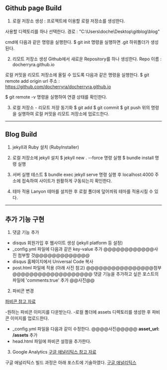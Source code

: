 ## Github page Build

1. 로컬 저장소 생성 : 프로젝트에 이용할 로컬 저장소를 생성한다.

사용할 디렉토리를 하나 선택한다.
경로 : "C:\Users\doche\Desktop\gitblog\blog"

cmd에 다음과 같은 명령을 실행한다.
$ git init
명령을 실행하면 .git 하위폴더가 생성된다.

2. 리모트 저장소 생성
Github에서 새로운 Repository를 하나 생성한다.
Repo 이름 : docherryra.github.io

로컬 커밋을 리모트 저장소에 올릴 수 있도록 다음과 같은 명령을 실행한다.
$ git remote add origin <url>
url 주소 : https://github.com/docherryra/docherryra.github.io


$ git remote -v 명령을 실행하여 연결 상태를 확인한다.

3. 로컬 저장소 - 리모트 저장 동기화
$ git add
$ git commit
$ git push
위의 명령을 실행하여 로컬 커밋을 리모트 저장소에 업로드한다.

----------------------
## Blog Build

1. jekyll과 Ruby 설치 (RubyInstaller)

2. 로컬 저장소에 jekyll 설치
$ jekyll new . --force 명령 실행
$ bundle install 명령 실행

3. 서버 실행 테스트
$ bundle exec jekyll serve
명령 실행 후 localhost:4000 주소에 접속하여 사이트가 원활하게 구동되는지 확인한다.

4. 테마 적용
Lanyon 테마를 설치한 후 로컬 폴더에 덮어씌워 테마를 적용시킬 수 있다.

-------------------
## 추가 기능 구현

1. 댓글 기능 추가
 - disqus 회원가입 후 웹사이트 생성 (jekyll platform 등 설정)
 - _config.yml 파일에 다음과 같은 key-value 추가
 @@@@@@@@@@@@사진 첨부할 것@@@@@@@@@@@@@
 - disqus 홈페이지에서 Universal Code 복사
 - post.html 파일에 적용 (아래 사진 참고)
@@@@@@@@@@@@@@@@첨부@@@@@@@@@@@@@@@@@@@
댓글 기능을 추가하고 싶은 포스트의 파일에 'comments:true' 추가
@@사진@@

2. 파비콘 변경

[파비콘 참고 자료](https://min9nim.github.io/2018/03/add-favicon/)

-원하는 파비콘 이미지를 다운받는다.
-로컬 폴더에 assets 디렉토리를 생성한 후 파비콘 이미지를 업로드한다.
- _config.yml 파일을 다음과 같이 수정한다.
@@@@사진@@@@@
    **asset_url: /assets** 추가
- head.html 파일에 파비콘 설정을 추가한다.


3. Google Analytics
[구글 애널리틱스 참고 자료](https://infiduk.github.io/2019/11/05/google-analytics.html)

구글 애널리틱스 빌드 과정은 아래 포스트에 기술하였다.
[구글 애널리틱스](https://docherryra.github.io/jekyll/update/2022/11/27/googleA.html)

